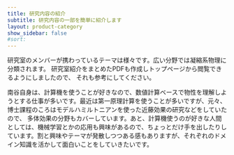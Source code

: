 ```yaml
---
title: 研究内容の紹介
subtitle: 研究内容の一部を簡単に紹介します
layout: product-category
show_sidebar: false
#sort: 
---
```


研究室のメンバーが携わっているテーマは様々です。広い分野では凝縮系物理に分類されます。
研究室紹介をまとめたPDFも作成しトップページから閲覧できるようにしましたので、
それも参考にしてください。

南谷自身は、計算機を使うことが好きなので、数値計算ベースで物性を理解しようとする仕事が多いです。最近は第一原理計算を使うことが多いですが、元々、博士課程のころはモデルハミルトニアンを使った近藤効果の研究などをしていたので、
多体効果の分野もカバーしています。あと、計算機使うのが好きな人間としては、機械学習とかの応用も興味があるので、ちょっとだけ手を出したりしています。割と興味やテーマが発散しつつある感もありますが、それぞれのドメイン知識を活かして面白いことをしていきたいです。
